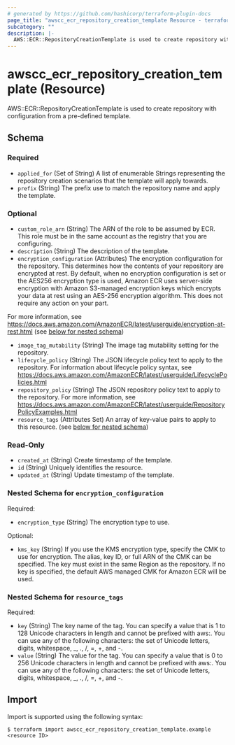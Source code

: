 ```yaml
---
# generated by https://github.com/hashicorp/terraform-plugin-docs
page_title: "awscc_ecr_repository_creation_template Resource - terraform-provider-awscc"
subcategory: ""
description: |-
  AWS::ECR::RepositoryCreationTemplate is used to create repository with configuration from a pre-defined template.
---
```


# awscc_ecr_repository_creation_template (Resource)

AWS::ECR::RepositoryCreationTemplate is used to create repository with configuration from a pre-defined template.



<!-- schema generated by tfplugindocs -->
## Schema

### Required

- `applied_for` (Set of String) A list of enumerable Strings representing the repository creation scenarios that the template will apply towards.
- `prefix` (String) The prefix use to match the repository name and apply the template.

### Optional

- `custom_role_arn` (String) The ARN of the role to be assumed by ECR. This role must be in the same account as the registry that you are configuring.
- `description` (String) The description of the template.
- `encryption_configuration` (Attributes) The encryption configuration for the repository. This determines how the contents of your repository are encrypted at rest. By default, when no encryption configuration is set or the AES256 encryption type is used, Amazon ECR uses server-side encryption with Amazon S3-managed encryption keys which encrypts your data at rest using an AES-256 encryption algorithm. This does not require any action on your part.

For more information, see https://docs.aws.amazon.com/AmazonECR/latest/userguide/encryption-at-rest.html (see [below for nested schema](#nestedatt--encryption_configuration))
- `image_tag_mutability` (String) The image tag mutability setting for the repository.
- `lifecycle_policy` (String) The JSON lifecycle policy text to apply to the repository. For information about lifecycle policy syntax, see https://docs.aws.amazon.com/AmazonECR/latest/userguide/LifecyclePolicies.html
- `repository_policy` (String) The JSON repository policy text to apply to the repository. For more information, see https://docs.aws.amazon.com/AmazonECR/latest/userguide/RepositoryPolicyExamples.html
- `resource_tags` (Attributes Set) An array of key-value pairs to apply to this resource. (see [below for nested schema](#nestedatt--resource_tags))

### Read-Only

- `created_at` (String) Create timestamp of the template.
- `id` (String) Uniquely identifies the resource.
- `updated_at` (String) Update timestamp of the template.

<a id="nestedatt--encryption_configuration"></a>
### Nested Schema for `encryption_configuration`

Required:

- `encryption_type` (String) The encryption type to use.

Optional:

- `kms_key` (String) If you use the KMS encryption type, specify the CMK to use for encryption. The alias, key ID, or full ARN of the CMK can be specified. The key must exist in the same Region as the repository. If no key is specified, the default AWS managed CMK for Amazon ECR will be used.


<a id="nestedatt--resource_tags"></a>
### Nested Schema for `resource_tags`

Required:

- `key` (String) The key name of the tag. You can specify a value that is 1 to 128 Unicode characters in length and cannot be prefixed with aws:. You can use any of the following characters: the set of Unicode letters, digits, whitespace, _, ., /, =, +, and -.
- `value` (String) The value for the tag. You can specify a value that is 0 to 256 Unicode characters in length and cannot be prefixed with aws:. You can use any of the following characters: the set of Unicode letters, digits, whitespace, _, ., /, =, +, and -.

## Import

Import is supported using the following syntax:

```shell
$ terraform import awscc_ecr_repository_creation_template.example <resource ID>
```
